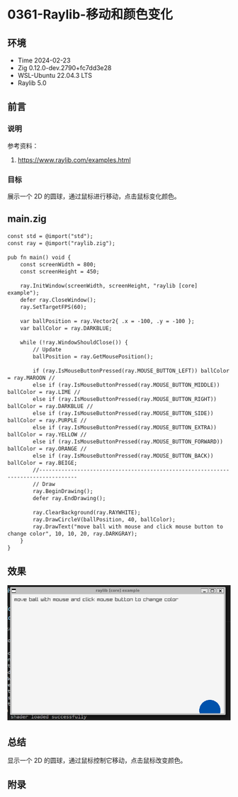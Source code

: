 # 0361-Raylib-移动和颜色变化

## 环境

- Time 2024-02-23
- Zig 0.12.0-dev.2790+fc7dd3e28
- WSL-Ubuntu 22.04.3 LTS
- Raylib 5.0

## 前言

### 说明

参考资料：

1. <https://www.raylib.com/examples.html>

### 目标

展示一个 2D 的圆球，通过鼠标进行移动，点击鼠标变化颜色。

## main.zig

```zig
const std = @import("std");
const ray = @import("raylib.zig");

pub fn main() void {
    const screenWidth = 800;
    const screenHeight = 450;

    ray.InitWindow(screenWidth, screenHeight, "raylib [core] example");
    defer ray.CloseWindow();
    ray.SetTargetFPS(60);

    var ballPosition = ray.Vector2{ .x = -100, .y = -100 };
    var ballColor = ray.DARKBLUE;

    while (!ray.WindowShouldClose()) {
        // Update
        ballPosition = ray.GetMousePosition();

        if (ray.IsMouseButtonPressed(ray.MOUSE_BUTTON_LEFT)) ballColor = ray.MAROON //
        else if (ray.IsMouseButtonPressed(ray.MOUSE_BUTTON_MIDDLE)) ballColor = ray.LIME //
        else if (ray.IsMouseButtonPressed(ray.MOUSE_BUTTON_RIGHT)) ballColor = ray.DARKBLUE //
        else if (ray.IsMouseButtonPressed(ray.MOUSE_BUTTON_SIDE)) ballColor = ray.PURPLE //
        else if (ray.IsMouseButtonPressed(ray.MOUSE_BUTTON_EXTRA)) ballColor = ray.YELLOW //
        else if (ray.IsMouseButtonPressed(ray.MOUSE_BUTTON_FORWARD)) ballColor = ray.ORANGE //
        else if (ray.IsMouseButtonPressed(ray.MOUSE_BUTTON_BACK)) ballColor = ray.BEIGE;
        //----------------------------------------------------------------------------------
        // Draw
        ray.BeginDrawing();
        defer ray.EndDrawing();

        ray.ClearBackground(ray.RAYWHITE);
        ray.DrawCircleV(ballPosition, 40, ballColor);
        ray.DrawText("move ball with mouse and click mouse button to change color", 10, 10, 20, ray.DARKGRAY);
    }
}
```

## 效果

![2D 移动和颜色][1]

## 总结

显示一个 2D 的圆球，通过鼠标控制它移动，点击鼠标改变颜色。

[1]: images/raylib-2d-color.png

## 附录
